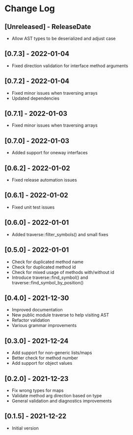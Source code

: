 # Change Log

<!-- next-header -->
## [Unreleased] - ReleaseDate

- Allow AST types to be deserialized and adjust case

## [0.7.3] - 2022-01-04

- Fixed direction validation for interface method arguments

## [0.7.2] - 2022-01-04

- Fixed minor issues when traversing arrays
- Updated dependencies

## [0.7.1] - 2022-01-03

- Fixed minor issues when traversing arrays

## [0.7.0] - 2022-01-03

- Added support for oneway interfaces

## [0.6.2] - 2022-01-02

- Fixed release automation issues

## [0.6.1] - 2022-01-02

- Fixed unit test issues

## [0.6.0] - 2022-01-01

- Added traverse::filter_symbols() and small fixes

## [0.5.0] - 2022-01-01

- Check for duplicated method name
- Check for duplicated method id
- Check for mixed usage of methods with/without id
- Introduce traverse::find_symbol() and traverse::find_symbol_by_position()

## [0.4.0] - 2021-12-30

- Improved documentation
- New public module traverse to help visiting AST
- Refactor validation
- Various grammar improvements

## [0.3.0] - 2021-12-24

- Add support for non-generic lists/maps
- Better check for method number
- Add support for object values

## [0.2.0] - 2021-12-23

- Fix wrong types for maps
- Validate method arg direction based on type
- General validation and diagnostics improvements

## [0.1.5] - 2021-12-22

- Initial version

